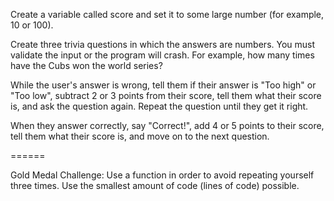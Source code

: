 Create a variable called score and set it to some large number (for example, 10 or 100).

Create three trivia questions in which the answers are numbers. You must validate the input or the program will crash. For example, how many times have the Cubs won the world series?

While the user's answer is wrong, tell them if their answer is "Too high" or "Too low", subtract 2 or 3 points from their score, tell them what their score is, and ask the question again. Repeat the question until they get it right.

When they answer correctly, say "Correct!", add 4 or 5 points to their score, tell them what their score is, and move on to the next question.

======

Gold Medal Challenge: Use a function in order to avoid repeating yourself three times. Use the smallest amount of code (lines of code) possible.